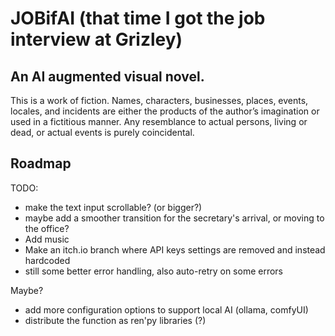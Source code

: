 # JOBifAI (that time I got the job interview at Grizley)

## An AI augmented visual novel.

This is a work of fiction. 
Names, characters, businesses, places, events, locales, and incidents are either the products of the author’s imagination or used in a fictitious manner. Any resemblance to actual persons, living or dead, or actual events is purely coincidental.

## Roadmap

TODO:
- make the text input scrollable? (or bigger?)
- maybe add a smoother transition for the secretary's arrival, or moving to the office?
- Add music
- Make an itch.io branch where API keys settings are removed and instead hardcoded
- still some better error handling, also auto-retry on some errors

Maybe?
- add more configuration options to support local AI (ollama, comfyUI)
- distribute the function as ren'py libraries (?)

